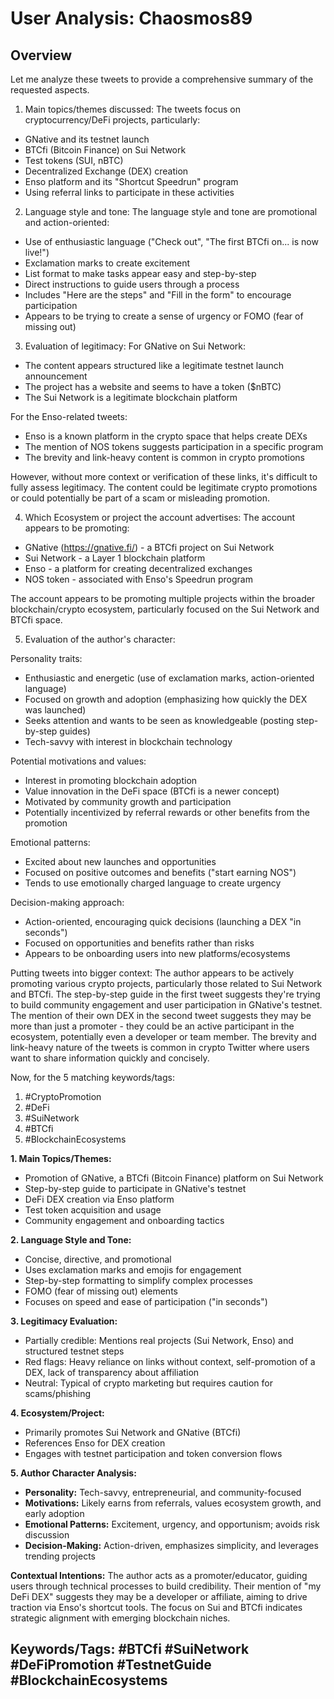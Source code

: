 # User Analysis: Chaosmos89

## Overview

<think>
Let me analyze these tweets to provide a comprehensive summary of the requested aspects.

1. Main topics/themes discussed:
The tweets focus on cryptocurrency/DeFi projects, particularly:
- GNative and its testnet launch
- BTCfi (Bitcoin Finance) on Sui Network
- Test tokens (SUI, nBTC)
- Decentralized Exchange (DEX) creation
- Enso platform and its "Shortcut Speedrun" program
- Using referral links to participate in these activities

2. Language style and tone:
The language style and tone are promotional and action-oriented:
- Use of enthusiastic language ("Check out", "The first BTCfi on... is now live!")
- Exclamation marks to create excitement
- List format to make tasks appear easy and step-by-step
- Direct instructions to guide users through a process
- Includes "Here are the steps" and "Fill in the form" to encourage participation
- Appears to be trying to create a sense of urgency or FOMO (fear of missing out)

3. Evaluation of legitimacy:
For GNative on Sui Network:
- The content appears structured like a legitimate testnet launch announcement
- The project has a website and seems to have a token ($nBTC)
- The Sui Network is a legitimate blockchain platform

For the Enso-related tweets:
- Enso is a known platform in the crypto space that helps create DEXs
- The mention of NOS tokens suggests participation in a specific program
- The brevity and link-heavy content is common in crypto promotions

However, without more context or verification of these links, it's difficult to fully assess legitimacy. The content could be legitimate crypto promotions or could potentially be part of a scam or misleading promotion.

4. Which Ecosystem or project the account advertises:
The account appears to be promoting:
- GNative (https://gnative.fi/) - a BTCfi project on Sui Network
- Sui Network - a Layer 1 blockchain platform
- Enso - a platform for creating decentralized exchanges
- NOS token - associated with Enso's Speedrun program

The account appears to be promoting multiple projects within the broader blockchain/crypto ecosystem, particularly focused on the Sui Network and BTCfi space.

5. Evaluation of the author's character:

Personality traits:
- Enthusiastic and energetic (use of exclamation marks, action-oriented language)
- Focused on growth and adoption (emphasizing how quickly the DEX was launched)
- Seeks attention and wants to be seen as knowledgeable (posting step-by-step guides)
- Tech-savvy with interest in blockchain technology

Potential motivations and values:
- Interest in promoting blockchain adoption
- Value innovation in the DeFi space (BTCfi is a newer concept)
- Motivated by community growth and participation
- Potentially incentivized by referral rewards or other benefits from the promotion

Emotional patterns:
- Excited about new launches and opportunities
- Focused on positive outcomes and benefits ("start earning NOS")
- Tends to use emotionally charged language to create urgency

Decision-making approach:
- Action-oriented, encouraging quick decisions (launching a DEX "in seconds")
- Focused on opportunities and benefits rather than risks
- Appears to be onboarding users into new platforms/ecosystems

Putting tweets into bigger context:
The author appears to be actively promoting various crypto projects, particularly those related to Sui Network and BTCfi. The step-by-step guide in the first tweet suggests they're trying to build community engagement and user participation in GNative's testnet. The mention of their own DEX in the second tweet suggests they may be more than just a promoter - they could be an active participant in the ecosystem, potentially even a developer or team member. The brevity and link-heavy nature of the tweets is common in crypto Twitter where users want to share information quickly and concisely.

Now, for the 5 matching keywords/tags:
1. #CryptoPromotion
2. #DeFi
3. #SuiNetwork
4. #BTCfi
5. #BlockchainEcosystems
</think>

**1. Main Topics/Themes:**
- Promotion of GNative, a BTCfi (Bitcoin Finance) platform on Sui Network
- Step-by-step guide to participate in GNative's testnet
- DeFi DEX creation via Enso platform
- Test token acquisition and usage
- Community engagement and onboarding tactics

**2. Language Style and Tone:**
- Concise, directive, and promotional
- Uses exclamation marks and emojis for engagement
- Step-by-step formatting to simplify complex processes
- FOMO (fear of missing out) elements
- Focuses on speed and ease of participation ("in seconds")

**3. Legitimacy Evaluation:**
- Partially credible: Mentions real projects (Sui Network, Enso) and structured testnet steps
- Red flags: Heavy reliance on links without context, self-promotion of a DEX, lack of transparency about affiliation
- Neutral: Typical of crypto marketing but requires caution for scams/phishing

**4. Ecosystem/Project:**
- Primarily promotes Sui Network and GNative (BTCfi)
- References Enso for DEX creation
- Engages with testnet participation and token conversion flows

**5. Author Character Analysis:**
- **Personality:** Tech-savvy, entrepreneurial, and community-focused
- **Motivations:** Likely earns from referrals, values ecosystem growth, and early adoption
- **Emotional Patterns:** Excitement, urgency, and opportunism; avoids risk discussion
- **Decision-Making:** Action-driven, emphasizes simplicity, and leverages trending projects

**Contextual Intentions:**
The author acts as a promoter/educator, guiding users through technical processes to build credibility. Their mention of "my DeFi DEX" suggests they may be a developer or affiliate, aiming to drive traction via Enso's shortcut tools. The focus on Sui and BTCfi indicates strategic alignment with emerging blockchain niches.

**Keywords/Tags:**
#BTCfi #SuiNetwork #DeFiPromotion #TestnetGuide #BlockchainEcosystems
---
